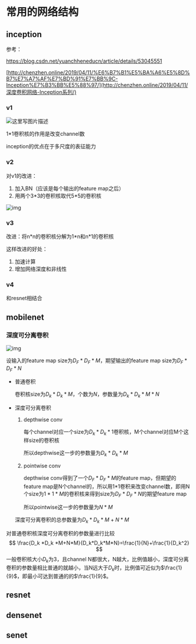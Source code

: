 # 常用的网络结构

## inception

参考：

https://blog.csdn.net/yuanchheneducn/article/details/53045551

[http://chenzhen.online/2019/04/11/%E6%B7%B1%E5%BA%A6%E5%8D%B7%E7%A7%AF%E7%BD%91%E7%BB%9C-Inception%E7%B3%BB%E5%88%97/](http://chenzhen.online/2019/04/11/深度卷积网络-Inception系列/)

### v1

![这里写图片描述](https://img-blog.csdn.net/20161108152543838)

1\*1卷积核的作用是改变channel数

inception的优点在于多尺度的表征能力

### v2

对v1的改进：

1. 加入BN（应该是每个输出的feature map之后）
2. 用两个3\*3的卷积核取代5\*5的卷积核

![img](https://res.cloudinary.com/chenzhen/image/upload/v1554957713/github_image/2019-04-11/Inception_V2.png)

### v3

改进：将n\*n的卷积核分解为1\*n和n\*1的卷积核

这样改进的好处：

1. 加速计算
2. 增加网络深度和非线性

### v4

和resnet相结合

## mobilenet

### 深度可分离卷积

![img](https://pic3.zhimg.com/80/v2-3060b36fe063bbfe99622be4a4b23a02_720w.jpg)

设输入的feature map size为$D_F*D_F*M$，期望输出的feature map size为$D_F*D_F*N$

- 普通卷积

  卷积核size为$D_k*D_k*M$，个数为$N$，参数量为$D_k*D_k*M*N$

- 深度可分离卷积

  1. depthwise conv

     每个channel对应一个size为$D_k*D_k*1$卷积核，M个channel对应M个这样size的卷积核

     所以depthwise这一步的参数量为$D_k *D_k *M$

  2. pointwise conv

     depthwise conv得到了一个$D_F*D_F*M$的feature map，但期望的feature map是N个channel的，所以用1\*1卷积来改变channel数，即用N个size为$1*1*M$的卷积核来得到size为$D_F*D_F*N$的期望feature map

     所以pointwise这一步的参数量为$N*M$

  深度可分离卷积的总参数量为$D_k *D_k *M+N*M$

对普通卷积核深度可分离卷积的参数量进行比较
$$
\frac{D_k *D_k *M+N*M}{D_k*D_k*M*N}=\frac{1}{N}+\frac{1}{D_k^2}
$$
一般卷积核大小$D_ k$为3，且channel N都很大，N越大，比例值越小，深度可分离卷积的参数量相比普通的就越小，当N远大于$D_k$时，比例值可近似为$\frac{1}{9}$，即最小可达到普通的的$\frac{1}{9}$。

## resnet

## densenet

## senet

